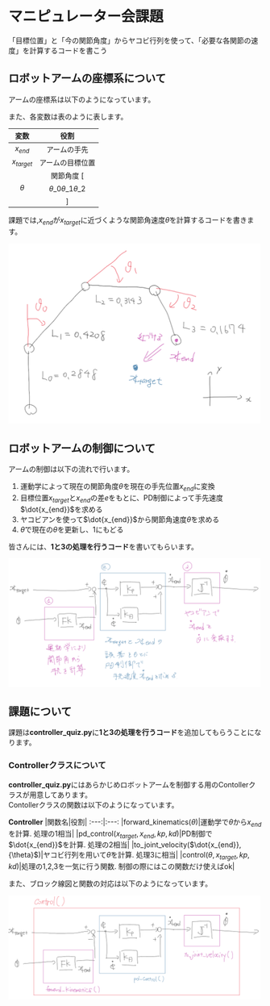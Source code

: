# マニピュレーター会課題

「目標位置」と「今の関節角度」からヤコビ行列を使って、「必要な各関節の速度」を計算するコードを書こう

## ロボットアームの座標系について

アームの座標系は以下のようになっています。

また、各変数は表のように表します。

|変数|役割|
:---:|:---:
|$x_{end}$|アームの手先|
|$x_{target}$|アームの目標位置|
|${\theta}$|関節角度 [ $${\theta}\_{0} {\theta}\_{1} {\theta}\_{2}$$ ] |

課題では,$x_{end}$が$x_{target}$に近づくような関節角速度$\dot{\theta}$を計算するコードを書きます。

<img src="imgs/arm_constraints.png" width=500>


## ロボットアームの制御について

アームの制御は以下の流れで行います。

1. 運動学によって現在の関節角度${\theta}$を現在の手先位置$x_{end}$に変換
1. 目標位置$x_{target}$と$x_{end}$の差${e}$をもとに、PD制御によって手先速度$\dot{x_{end}}$を求める
1. ヤコビアンを使って$\dot{x_{end}}$から関節角速度$\dot{\theta}$を求める
1. $\dot{\theta}$で現在の${\theta}$を更新し、1にもどる

皆さんには、**1と3の処理を行うコード**を書いてもらいます。

<img src="imgs/block_fig1.png" width=500>


## 課題について

課題は**controller_quiz.py**に**1と3の処理を行うコード**を追加してもらうことになります。


### Controllerクラスについて

**controller_quiz.py**にはあらかじめロボットアームを制御する用のContollerクラスが用意してあります。  
Contollerクラスの関数は以下のようになっています。

**Controller**
|関数名|役割|
:---:|:---:
|forward_kinematics(${\theta}$)|運動学で${\theta}$から$x_{end}$を計算. 処理の1相当|
|pd_control($x_{target},x_{end},kp,kd$)|PD制御で$\dot{x_{end}}$を計算. 処理の2相当|
|to_joint_velocity($\dot{x_{end}}, {\theta}$)|ヤコビ行列を用いて$\dot{\theta}$を計算. 処理3に相当|
|control(${\theta},x_{target},kp,kd$)|処理の1,2,3を一気に行う関数. 制御の際にはこの関数だけ使えばok|

また、ブロック線図と関数の対応は以下のようになっています。

<img src="imgs/block_fig.png" width=500>
